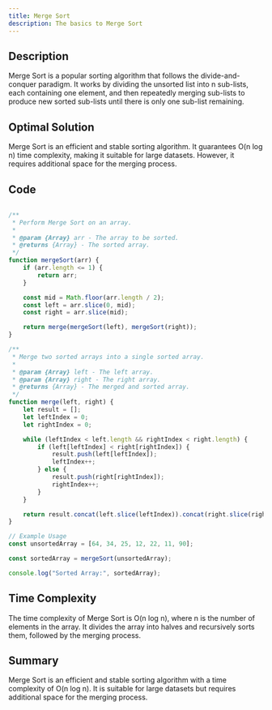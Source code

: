 ```yaml
---
title: Merge Sort
description: The basics to Merge Sort
---
```


## Description
Merge Sort is a popular sorting algorithm that follows the divide-and-conquer paradigm. It works by dividing the unsorted list into n sub-lists, each containing one element, and then repeatedly merging sub-lists to produce new sorted sub-lists until there is only one sub-list remaining.

## Optimal Solution
Merge Sort is an efficient and stable sorting algorithm. It guarantees O(n log n) time complexity, making it suitable for large datasets. However, it requires additional space for the merging process.

## Code
```javascript

/**
 * Perform Merge Sort on an array.
 *
 * @param {Array} arr - The array to be sorted.
 * @returns {Array} - The sorted array.
 */
function mergeSort(arr) {
    if (arr.length <= 1) {
        return arr;
    }

    const mid = Math.floor(arr.length / 2);
    const left = arr.slice(0, mid);
    const right = arr.slice(mid);

    return merge(mergeSort(left), mergeSort(right));
}

/**
 * Merge two sorted arrays into a single sorted array.
 *
 * @param {Array} left - The left array.
 * @param {Array} right - The right array.
 * @returns {Array} - The merged and sorted array.
 */
function merge(left, right) {
    let result = [];
    let leftIndex = 0;
    let rightIndex = 0;

    while (leftIndex < left.length && rightIndex < right.length) {
        if (left[leftIndex] < right[rightIndex]) {
            result.push(left[leftIndex]);
            leftIndex++;
        } else {
            result.push(right[rightIndex]);
            rightIndex++;
        }
    }

    return result.concat(left.slice(leftIndex)).concat(right.slice(rightIndex));
}

// Example Usage
const unsortedArray = [64, 34, 25, 12, 22, 11, 90];

const sortedArray = mergeSort(unsortedArray);

console.log("Sorted Array:", sortedArray);

```

## Time Complexity
The time complexity of Merge Sort is O(n log n), where n is the number of elements in the array. It divides the array into halves and recursively sorts them, followed by the merging process.

## Summary
Merge Sort is an efficient and stable sorting algorithm with a time complexity of O(n log n). It is suitable for large datasets but requires additional space for the merging process.

